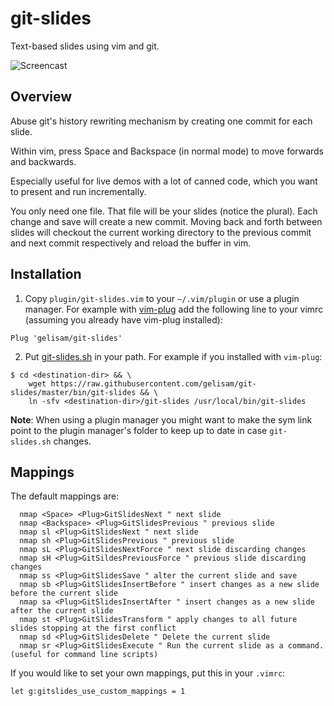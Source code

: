 git-slides
==========

Text-based slides using vim and git.

![Screencast](demo.gif)

Overview
--------

Abuse git's history rewriting mechanism by creating one commit for each slide.

Within vim, press Space and Backspace (in normal mode) to move forwards and backwards.

Especially useful for live demos with a lot of canned code, which you want to present and run incrementally.

You only need one file. That file will be your slides (notice the plural). Each
change and save will create a new commit. Moving back and forth between slides
will checkout the current working directory to the previous commit and next
commit respectively and reload the buffer in vim.

Installation
------------

1. Copy `plugin/git-slides.vim` to your `~/.vim/plugin` or use a plugin manager. For example with [vim-plug](https://github.com/junegunn/vim-plug) add the following line to your vimrc (assuming you already have vim-plug installed):
```vimscript
Plug 'gelisam/git-slides'
```
2. Put [git-slides.sh](bin/git-slides) in your path. For example if you installed with `vim-plug`:

```text
$ cd <destination-dir> && \
    wget https://raw.githubusercontent.com/gelisam/git-slides/master/bin/git-slides && \
    ln -sfv <destination-dir>/git-slides /usr/local/bin/git-slides
```

**Note**: When using a plugin manager you might want to make the sym link point to the
plugin manager's folder to keep up to date in case `git-slides.sh` changes.

Mappings
--------

The default mappings are:

```vimscript
  nmap <Space> <Plug>GitSlidesNext " next slide
  nmap <Backspace> <Plug>GitSlidesPrevious " previous slide
  nmap sl <Plug>GitSlidesNext " next slide 
  nmap sh <Plug>GitSlidesPrevious " previous slide
  nmap sL <Plug>GitSlidesNextForce " next slide discarding changes
  nmap sH <Plug>GitSildesPreviousForce " previous slide discarding changes
  nmap ss <Plug>GitSlidesSave " alter the current slide and save
  nmap sb <Plug>GitSlidesInsertBefore " insert changes as a new slide before the current slide
  nmap sa <Plug>GitSlidesInsertAfter " insert changes as a new slide after the current slide
  nmap st <Plug>GitSlidesTransform " apply changes to all future slides stopping at the first conflict
  nmap sd <Plug>GitSlidesDelete " Delete the current slide
  nmap sr <Plug>GitSlidesExecute " Run the current slide as a command. (useful for command line scripts)
```

If you would like to set your own mappings, put this in your `.vimrc`:

```vimscript
let g:gitslides_use_custom_mappings = 1
```
